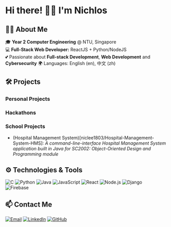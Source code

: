 # Hi there! 👋🏻 I'm Nichlos

## 👨‍🎓 About Me

🎓 **Year 2 Computer Engineering** @ NTU, Singapore  
💻 **Full-Stack Web Developer:** ReactJS + Python/NodeJS  
💕 Passionate about **Full-stack Development**, **Web Development** and **Cybersecurity** 
🌍 Languages: English (en), 中文 (zh)


## 🛠️ Projects

### Personal Projects

### Hackathons

### School Projects
- (Hospital Management System)[niclee1803/Hospital-Management-System-HMS]: _A command-line-interface Hospital Management System application built in Java for SC2002: Object-Oriented Design and Programming module_

## ⚙️ Technologies & Tools

![C](https://img.shields.io/badge/-C-A8B9CC?style=flat&logo=c&logoColor=white)
![Python](https://img.shields.io/badge/-Python-3776AB?style=flat&logo=python&logoColor=white)
![Java](https://img.shields.io/badge/-Java-007396?style=flat&logo=java&logoColor=white)
![JavaScript](https://img.shields.io/badge/-JavaScript-F7DF1E?style=flat&logo=javascript&logoColor=black)
![React](https://img.shields.io/badge/-React-61DAFB?style=flat&logo=react&logoColor=black)
![Node.js](https://img.shields.io/badge/-Node.js-339933?style=flat&logo=node.js&logoColor=white)
![Django](https://img.shields.io/badge/-Django-092E20?style=flat&logo=django&logoColor=white)
![Firebase](https://img.shields.io/badge/-Firebase-FFCA28?style=flat&logo=firebase&logoColor=black)


## 📫 Contact Me

[![Email](https://img.shields.io/badge/-Email-D14836?style=flat&logo=gmail&logoColor=white)](mailto:niclee1803@outlook.com)
[![LinkedIn](https://img.shields.io/badge/-LinkedIn-0077B5?style=flat&logo=linkedin&logoColor=white)](https://www.linkedin.com/in/nichloslee)
[![GitHub](https://img.shields.io/badge/-GitHub-181717?style=flat&logo=github&logoColor=white)](https://github.com/niclee1803)
